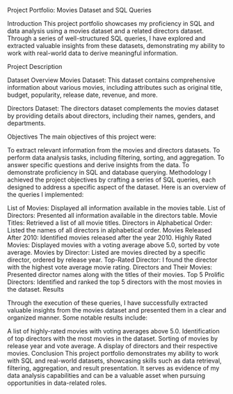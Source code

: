 Project Portfolio: Movies Dataset and SQL Queries

Introduction
This project portfolio showcases my proficiency in SQL and data analysis using a movies dataset and a related directors dataset. Through a series of well-structured SQL queries, I have explored and extracted valuable insights from these datasets, demonstrating my ability to work with real-world data to derive meaningful information.

Project Description

Dataset Overview
Movies Dataset: This dataset contains comprehensive information about various movies, including attributes such as original title, budget, popularity, release date, revenue, and more.

Directors Dataset: The directors dataset complements the movies dataset by providing details about directors, including their names, genders, and departments.

Objectives
The main objectives of this project were:

To extract relevant information from the movies and directors datasets.
To perform data analysis tasks, including filtering, sorting, and aggregation.
To answer specific questions and derive insights from the data.
To demonstrate proficiency in SQL and database querying.
Methodology
I achieved the project objectives by crafting a series of SQL queries, each designed to address a specific aspect of the dataset. Here is an overview of the queries I implemented:

List of Movies: Displayed all information available in the movies table.
List of Directors: Presented all information available in the directors table.
Movie Titles: Retrieved a list of all movie titles.
Directors in Alphabetical Order: Listed the names of all directors in alphabetical order.
Movies Released After 2010: Identified movies released after the year 2010.
Highly Rated Movies: Displayed movies with a voting average above 5.0, sorted by vote average.
Movies by Director: Listed are movies directed by a specific director, ordered by release year.
Top-Rated Director: I found the director with the highest vote average movie rating.
Directors and Their Movies: Presented director names along with the titles of their movies.
Top 5 Prolific Directors: Identified and ranked the top 5 directors with the most movies in the dataset.
Results

Through the execution of these queries, I have successfully extracted valuable insights from the movies dataset and presented them in a clear and organized manner. Some notable results include:

A list of highly-rated movies with voting averages above 5.0.
Identification of top directors with the most movies in the dataset.
Sorting of movies by release year and vote average.
A display of directors and their respective movies.
Conclusion
This project portfolio demonstrates my ability to work with SQL and real-world datasets, showcasing skills such as data retrieval, filtering, aggregation, and result presentation. It serves as evidence of my data analysis capabilities and can be a valuable asset when pursuing opportunities in data-related roles.





